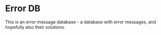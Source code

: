 Error DB
========

This is an error message database - a database with error messages, and hopefully also their solutions.
